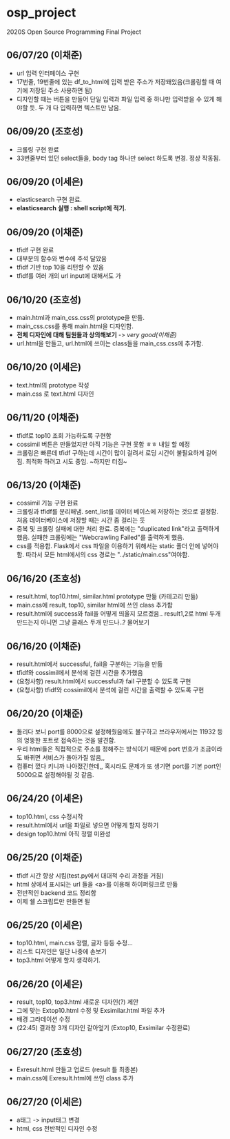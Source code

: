 # osp_project
2020S Open Source Programming Final Project

06/07/20 (이채준)
---
- url 입력 인터페이스 구현
- 17번줄, 19번줄에 있는 df_to_html에 입력 받은 주소가 저장돼있음(크롤링할 때 여기에 저장된 주소 사용하면 됨)
- 디자인할 때는 버튼을 만들어 단일 입력과 파일 입력 중 하나만 입력받을 수 있게 해야할 듯. 두 개 다 입력하면 텍스트만 남음.

06/09/20 (조호성)
---
- 크롤링 구현 완료
- 33번줄부터 있던 select들을, body tag 하나만 select 하도록 변경. 정상 작동됨.

06/09/20 (이세은)
---
- elasticsearch 구현 완료.
- **elasticsearch 실행 : shell script에 적기.**

06/09/20 (이채준)
---
- tfidf 구현 완료
- 대부분의 함수와 변수에 주석 달았음
- tfidf 기반 top 10을 리턴할 수 있음
- tfidf를 여러 개의 url input에 대해서도 가

06/10/20 (조호성)
---
- main.html과 main_css.css의 prototype을 만듦.
- main_css.css를 통해 main.html을 디자인함.
- **전체 디자인에 대해 팀원들과 상의해보기** -> *very good(이채준)*
- url.html을 만들고, url.html에 쓰이는 class들을 main_css.css에 추가함.

06/10/20 (이세은)
---
- text.html의 prototype 작성
- main.css 로 text.html 디자인

06/11/20 (이채준)
---
- tfidf로 top10 조회 가능하도록 구현함
- cossimil 버튼은 만들었지만 아직 기능은 구현 못함 ㅎㅎ 내일 할 예정
- 크롤링은 빠른데 tfidf 구하는데 시간이 많이 걸려서 로딩 시간이 불필요하게 길어짐. 최적화 하려고 시도 중임. ~하지만 터짐~

06/13/20 (이채준)
---
- cossimil 기능 구현 완료
- 크롤링과 tfidf를 분리해냄. sent_list를 데이터 베이스에 저장하는 것으로 결정함. 처음 데이터베이스에 저장할 때는 시간 좀 걸리는 듯
- 중복 및 크롤링 실패에 대한 처리 완료. 중복에는 "duplicated link"라고 출력하게 했음. 실패한 크롤링에는 "Webcrawling Failed"를 출력하게 했음.
- css를 적용함. Flask에서 css 파일을 이용하기 위해서는 static 폴더 안에 넣어야 함. 따라서 모든 html에서의 css 경로는 "../static/main.css"여야함.

06/16/20 (조호성)
---
- result.html, top10.html, similar.html prototype 만듦 (카테고리 만듦)
- main.css에 result, top10, similar html에 쓰인 class 추가함
- result.html에 success와 fail을 어떻게 띄울지 모르겠음.. result1,2로 html 두개 만드는지 아니면 그냥 클래스 두개 만드나..? 물어보기

06/16/20 (이채준)
---
- result.html에서 successful, fail을 구분하는 기능을 만듦
- tfidf와 cossimil에서 분석에 걸린 시간을 추가했음
- (요청사항) result.html에서 successful과 fail 구분할 수 있도록 구현
- (요청사항) tfidf와 cossimil에서 분석에 걸린 시간을 출력할 수 있도록 구현

06/20/20 (이채준)
---
- 돌리다 보니 port를 8000으로 설정해줬음에도 불구하고 브라우저에서는 11932 등의 엉뚱한 포트로 접속하는 것을 발견함.
- 우리 html들은 직접적으로 주소를 정해주는 방식이기 때문에 port 번호가 조금이라도 바뀌면 서비스가 돌아가질 않음,,
- 컴퓨터 껐다 키니까 나아졌긴한데,, 혹시라도 문제가 또 생기면 port를 기본 port인 5000으로 설정해야될 것 같음.

06/24/20 (이세은)
---
- top10.html, css 수정시작
- result.html에서 url을 파일로 넣으면 어떻게 할지 정하기
- design top10.html 아직 정렬 미완성

06/25/20 (이채준)
---
- tfidf 시간 향상 시킴(test.py에서 대대적 수리 과정을 거침)
- html 상에서 표시되는 url 들을 \<a\>를 이용해 하이퍼링크로 만듦
- 전반적인 backend 코드 정리함
- 이제 쉘 스크립트만 만들면 될

06/25/20 (이세은)
---
- top10.html, main.css 정렬, 글자 등등 수정...
- 리스트 디자인은 일단 나중에 손보기
- top3.html 어떻게 할지 생각하기.

06/26/20 (이세은)
---
- result, top10, top3.html 새로운 디자인(?) 제안
- 그에 맞는 Extop10.html 수정 및 Exsimilar.html 파일 추가
- 배경 그라데이션 수정
- (22:45) 결과창 3개 디자인 갈아엎기 (Extop10, Exsimilar 수정완료)

06/27/20 (조호성)
---
- Exresult.html 만들고 업로드 (result 틀 최종본)
- main.css에 Exresult.html에 쓰인 class 추가

06/27/20 (이세은)
---
- a태그 -> input태그 변경
- html, css 전반적인 디자인 수정
